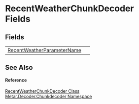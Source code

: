 # RecentWeatherChunkDecoder Fields




## Fields
<table>
<tr>
<td><a href="F_Metar_Decoder_Chunkdecoder_RecentWeatherChunkDecoder_RecentWeatherParameterName.md">RecentWeatherParameterName</a></td>
<td> </td></tr>
</table>

## See Also


#### Reference
<a href="T_Metar_Decoder_Chunkdecoder_RecentWeatherChunkDecoder.md">RecentWeatherChunkDecoder Class</a>  
<a href="N_Metar_Decoder_Chunkdecoder.md">Metar.Decoder.Chunkdecoder Namespace</a>  
